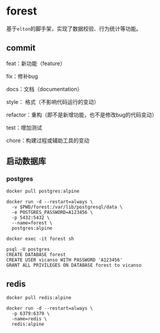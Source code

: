 # forest

基于`elton`的脚手架，实现了数据校验、行为统计等功能。


## commit

feat：新功能（feature）

fix：修补bug

docs：文档（documentation）

style： 格式（不影响代码运行的变动）

refactor：重构（即不是新增功能，也不是修改bug的代码变动）

test：增加测试

chore：构建过程或辅助工具的变动

## 启动数据库

### postgres

```
docker pull postgres:alpine

docker run -d --restart=always \
  -v $PWD/forest:/var/lib/postgresql/data \
  -e POSTGRES_PASSWORD=A123456 \
  -p 5432:5432 \
  --name=forest \
  postgres:alpine

docker exec -it forest sh

psql -U postgres
CREATE DATABASE forest
CREATE USER vicanso WITH PASSWORD 'A123456'
GRANT ALL PRIVILEGES ON DATABASE forest to vicanso
```

## redis

```
docker pull redis:alpine

docker run -d --restart=always \
  -p 6379:6379 \
  -name=redis \
  redis:alpine
```